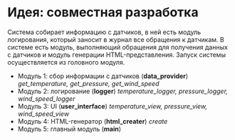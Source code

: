 # Идея: совместная разработка

Система собирает информацию с датчиков, в ней есть модуль логирования, который заносит в журнал все обращения к датчикам.
В системе есть модуль, выполняющий обращения для получения данных с датчиков и модуль генерации HTML-представления.
Запуск системы осуществляется из головного модуля.

* Модуль 1: сбор информации с датчиков (**data_provider**)
            *get_temperature, get_pressure, get_wind_speed*
* Модуль 2: логирование (**logger**)
            *temperature_logger, pressure_logger, wind_speed_logger*
* Модуль 3: UI (**user_interface**)
            *temperature_view, pressure_view, wind_speed_view*
* Модуль 4: HTML-генератор (**html_creater**)
            *create*
* Модуль 5: главный модуль (**main**)